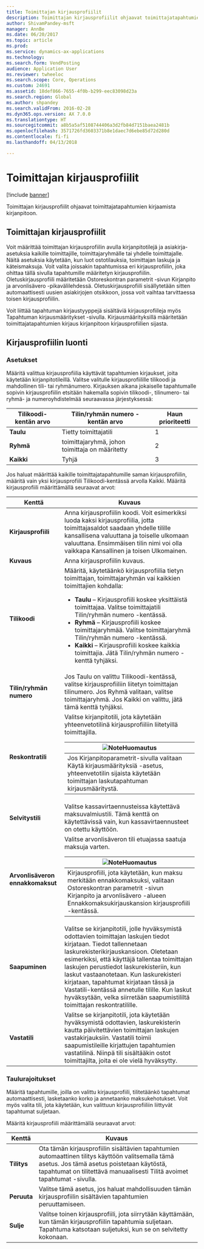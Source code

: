 ```yaml
---
title: Toimittajan kirjausprofiilit
description: Toimittajan kirjausprofiilit ohjaavat toimittajatapahtumien kirjaamista kirjanpitoon.
author: ShivamPandey-msft
manager: AnnBe
ms.date: 06/20/2017
ms.topic: article
ms.prod: 
ms.service: dynamics-ax-applications
ms.technology: 
ms.search.form: VendPosting
audience: Application User
ms.reviewer: twheeloc
ms.search.scope: Core, Operations
ms.custom: 24691
ms.assetid: 18def866-7655-4f0b-b299-eec83098d23a
ms.search.region: Global
ms.author: shpandey
ms.search.validFrom: 2016-02-28
ms.dyn365.ops.version: AX 7.0.0
ms.translationtype: HT
ms.sourcegitcommit: a8b5a5af5108744406a3d2fb84d7151baea2481b
ms.openlocfilehash: 3571726fd3603371b8e1daec7d6ebe85d72d280d
ms.contentlocale: fi-fi
ms.lasthandoff: 04/13/2018

---
```


# <a name="vendor-posting-profiles"></a>Toimittajan kirjausprofiilit

[!include [banner](../includes/banner.md)]

Toimittajan kirjausprofiilit ohjaavat toimittajatapahtumien kirjaamista kirjanpitoon.

<a name="vendor-posting-profiles"></a>Toimittajan kirjausprofiilit
-----------------------

Voit määrittää toimittajan kirjausprofiilin avulla kirjanpitotilejä ja asiakirja-asetuksia kaikille toimittajille, toimittajaryhmälle tai yhdelle toimittajalle. Näitä asetuksia käytetään, kun luot ostotilauksia, toimittajan laskuja ja käteismaksuja. Voit valita joissakin tapahtumissa eri kirjausprofiilin, joka ohittaa tällä sivulla tapahtumille määritetyn kirjausprofiilin. Oletuskirjausprofiili määritetään Ostoreskontran parametrit -sivun Kirjanpito ja arvonlisävero -pikavälilehdessä. Oletuskirjausprofiili sisällytetään sitten automaattisesti uusien asiakirjojen otsikkoon, jossa voit vaihtaa tarvittaessa toisen kirjausprofiilin.

Voit liittää tapahtuman kirjaustyyppejä sisältäviä kirjausprofiileja myös Tapahtuman kirjausmääritykset -sivulla. Kirjausmäärityksillä määritetään toimittajatapahtumien kirjaus kirjanpitoon kirjausprofiilien sijasta.

## <a name="creating-a-posting-profile"></a>Kirjausprofiilin luonti
### <a name="setup"></a>**Asetukset**

Määritä valittua kirjausprofiilia käyttävät tapahtumien kirjaukset, joita käytetään kirjanpitotileillä. Valitse valitulle kirjausprofiilille tilikoodi ja mahdollinen tili- tai ryhmänumero. Kirjauksen aikana jokaiselle tapahtumalle sopivin kirjausprofiilin etsitään hakemalla sopivin tilikoodi-, tilinumero- tai ryhmä- ja numeroyhdistelmää seuraavassa järjestyksessä:

| **Tilikoodi**-kentän arvo | **Tilin/ryhmän numero** -kentän arvo        | Haun prioriteetti |
|------------------------------|---------------------------------------------|-----------------|
| **Taulu**                    | Tietty toimittajatili                     | 1               |
| **Ryhmä**                    | toimittajaryhmä, johon toimittaja on määritetty | 2               |
| **Kaikki**                      | Tyhjä                                       | 3               |

Jos haluat määrittää kaikille toimittajatapahtumille saman kirjausprofiilin, määritä vain yksi kirjausprofiili Tilikoodi-kentässä arvolla Kaikki. Määritä kirjausprofiili määrittämällä seuraavat arvot:

<table>
<thead>
<tr class="header">
<th>Kenttä</th>
<th>Kuvaus</th>
</tr>
</thead>
<tbody>
<tr class="odd">
<td><strong>Kirjausprofiili</strong></td>
<td>Anna kirjausprofiilin koodi. Voit esimerkiksi luoda kaksi kirjausprofiilia, jotta toimittajasaldot saadaan yhdelle tilille kansallisena valuuttana ja toiselle ulkomaan valuuttana. Ensimmäisen tilin nimi voi olla vaikkapa Kansallinen ja toisen Ulkomainen.</td>
</tr>
<tr class="even">
<td><strong>Kuvaus</strong></td>
<td>Anna kirjausprofiilin kuvaus.</td>
</tr>
<tr class="odd">
<td><strong>Tilikoodi</strong></td>
<td>Määritä, käytetäänkö kirjausprofiilia tietyn toimittajan, toimittajaryhmän vai kaikkien toimittajien kohdalla:
<ul>
<li><strong>Taulu</strong> – Kirjausprofiili koskee yksittäistä toimittajaa. Valitse toimittajatili Tilin/ryhmän numero -kentässä.</li>
<li><strong>Ryhmä</strong> – Kirjausprofiili koskee toimittajaryhmää. Valitse toimittajaryhmä Tilin/ryhmän numero -kentässä.</li>
<li><strong>Kaikki</strong> – Kirjausprofiili koskee kaikkia toimittajia. Jätä Tilin/ryhmän numero -kenttä tyhjäksi.</li>
</ul></td>
</tr>
<tr class="even">
<td><strong>Tilin/ryhmän numero</strong></td>
<td>Jos Taulu on valittu Tilikoodi-kentässä, valitse kirjausprofiiliin liitetyn toimittajan tilinumero. Jos Ryhmä valitaan, valitse toimittajaryhmä. Jos Kaikki on valittu, jätä tämä kenttä tyhjäksi.</td>
</tr>
<tr class="odd">
<td><strong>Reskontratili</strong></td>
<td>Valitse kirjanpitotili, jota käytetään yhteenvetotilinä kirjausprofiiliin liitetyillä toimittajilla.
<div class="alert">
<table>
<thead>
<tr class="header">
<th><img src="https://i-technet.sec.s-msft.com/areas/global/content/clear.gif" title="Seteli" alt="Note" id="alert_note" class="cl_IC101471" /><strong>Huomautus</strong></th>
</tr>
</thead>
<tbody>
<tr class="odd">
<td>Jos Kirjanpitoparametrit-sivulla valitaan Käytä kirjausmäärityksiä -asetus, yhteenvetotilin sijaista käytetään toimittajan laskutapahtuman kirjausmääritystä.</td>
</tr>
</tbody>
</table>
</div></td>
</tr>
<tr class="even">
<td><strong>Selvitystili</strong></td>
<td>Valitse kassavirtaennusteissa käytettävä maksuvalmiustili. Tämä kenttä on käytettävissä vain, kun kassavirtaennusteet on otettu käyttöön.</td>
</tr>
<tr class="odd">
<td><strong>Arvonlisäveron ennakkomaksut</strong></td>
<td>Valitse arvonlisäveron tili etuajassa saatuja maksuja varten.
<div class="alert">
<table>
<thead>
<tr class="header">
<th><img src="https://i-technet.sec.s-msft.com/areas/global/content/clear.gif" title="Seteli" alt="Note" id="alert_note" class="cl_IC101471" /><strong>Huomautus</strong></th>
</tr>
</thead>
<tbody>
<tr class="odd">
<td>Kirjausprofiili, jota käytetään, kun maksu merkitään ennakkomaksuksi, valitaan Ostoreskontran parametrit -sivun Kirjanpito ja arvonlisävero -alueen Ennakkomaksukirjauskansion kirjausprofiili -kentässä.</td>
</tr>
</tbody>
</table>
</div></td>
</tr>
<tr class="even">
<td><strong>Saapuminen</strong></td>
<td>Valitse se kirjanpitotili, jolle hyväksymistä odottavien toimittajan laskujen tiedot kirjataan. Tiedot tallennetaan laskurekisterikirjauskansioon. Oletetaan esimerkiksi, että käyttäjä tallentaa toimittajan laskujen perustiedot laskurekisteriin, kun laskut vastaanotetaan. Kun laskurekisteri kirjataan, tapahtumat kirjataan tässä ja Vastatili-kentässä annetulle tilille. Kun laskut hyväksytään, velka siirretään saapumistililtä toimittajan reskontratilille.</td>
</tr>
<tr class="odd">
<td><strong>Vastatili</strong></td>
<td>Valitse se kirjanpitotili, jota käytetään hyväksymistä odottavien, laskurekisterin kautta päivitettävien toimittajan laskujen vastakirjauksiin. Vastatili toimii saapumistileille kirjattujen tapahtumien vastatilinä. Niinpä tili sisältääkin ostot toimittajilta, joita ei ole vielä hyväksytty.</td>
</tr>
</tbody>
</table>


### <a name="table-restrictions"></a>**Taulurajoitukset**

Määritä tapahtumille, joilla on valittu kirjausprofiili, tilitetäänkö tapahtumat automaattisesti, lasketaanko korko ja annetaanko maksukehotukset. Voit myös valita tili, jota käytetään, kun valittuun kirjausprofiiliin liittyvät tapahtumat suljetaan.

Määritä kirjausprofiili määrittämällä seuraavat arvot:

| Kenttä          | Kuvaus                                                                                                                                                                                                    |
|----------------|----------------------------------------------------------------------------------------------------------------------------------------------------------------------------------------------------------------|
| **Tilitys** | Ota tämän kirjausprofiilin sisältävien tapahtumien automaattinen tilitys käyttöön valitsemalla tämä asetus. Jos tämä asetus poistetaan käytöstä, tapahtumat on tilitettävä manuaalisesti Tilitä avoimet tapahtumat -sivulla. |
| **Peruuta**     | Valitse tämä asetus, jos haluat mahdollisuuden tämän kirjausprofiilin sisältävien tapahtumien peruuttamiseen.                                                                                                               |
| **Sulje**      | Valitse toinen kirjausprofiili, jota siirrytään käyttämään, kun tämän kirjausprofiilin tapahtumia suljetaan. Tapahtuma katsotaan suljetuksi, kun se on selvitetty kokonaan.                                       |






